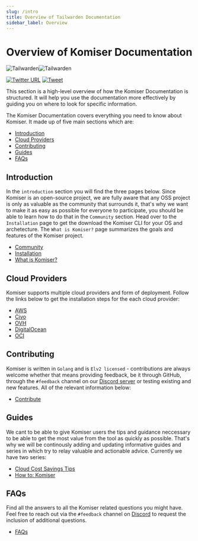 ```yaml
---
slug: /intro
title: Overview of Tailwarden Documentation
sidebar_label: Overview
---
```

# Overview of Komiser Documentation


![Tailwarden](/img/komiser-overview-light.png#gh-light-mode-only)![Tailwarden](/img/komiser-overview-dark.png#gh-dark-mode-only)

[![Twitter URL](https://img.shields.io/twitter/url/https/twitter.com/fold_left.svg?style=social&label=Follow%20%40tailwarden)](https://twitter.com/tailwarden) [![Tweet](https://img.shields.io/twitter/url/http/shields.io.svg?style=social)](https://twitter.com/intent/tweet?text=Optimize%20Cost%20and%20Security%20on%20AWS&url=https://github.com/mlabouardy/komiser&via=mlabouardy&hashtags=komiser,aws,gcp,cloud,serverless,devops)

This section is a high-level overview of how the Komiser Documentation is structured. It will help you use the documentation more effectively by guiding you on where to look for specific information.

The Komiser Documentation covers everything you need to know about Komiser. It made up of five main sections which are:

* [Introduction](/docs/Introduction/installation.md)
* [Cloud Providers](/docs/Cloud%20Providers/aws.md)
* [Contributing](/docs/Contributing/contribute.md)
* [Guides](/docs/Introduction/)
* [FAQs](/docs/FAQ/faq.md)

## Introduction
In the `introduction` section you will find the three pages below. Since Komiser is an open-source project, we are fully aware that any OSS project is only as valuable as the community that surrounds it, that's why we want to make it as easy as possible for everyone to participate, you should be able to learn how to do that in the `Community` section. 
Head over to the `Installation` page to get the download the Komiser CLI for your OS and archetecture.
The `What is Komiser?` page summarizes the goals and features of the Komiser project.

* [Community](/docs/Introduction/community.md)
* [Installation](/docs/Introduction/installation.md)
* [What is Komiser?](/docs/Introduction/what-is-komiser.md)
 
## Cloud Providers
Komiser supports multiple cloud providers and form of deployment.
Follow the links below to get the installation steps for the each cloud provider: 

* [AWS](/docs/Cloud%20Providers/aws.md)
* [Civo](/docs/Cloud%20Providers/civo.md)
* [OVH](/docs/Cloud%20Providers/ovh.md)
* [DigitalOcean](/docs/Cloud%20Providers/digital-ocean.md)
* [OCI](/docs/Cloud%20Providers/oci.md)

## Contributing 
Komiser is written in `Golang` and is `Elv2 licensed` - contributions are always welcome whether that means providing feedback, be it through GitHub, through the `#feedback` channel on our [Discord server](https://discord.tailwarden.com) or testing existing and new features. All of the relevant information below:

* [Contribute](/docs/Contributing/contribute.md)

## Guides
We cant to be able to give Komiser users the tips and guidance neccessary to be able to get the most value from the tool as quickly as possible. That's why we will be continously adding and updating informative guides and series in which try to relay valuable and actionable advice. 
Currently we have two series: 

* [Cloud Cost Savings Tips](/docs/Guides/Cloud%20Cost%20Savings%20Series/overview.md)
* [How to: Komiser](/docs/Guides/How%20to%20Komiser/alerts.md)

## FAQs
Find all the answers to all the Komiser related questions you might have. Feel free to reach out via the `#feedback` channel on [Discord](https://discord.tailwarden.com) to request the inclusion of additional questions.

* [FAQs](/docs/FAQ/faq.md)
